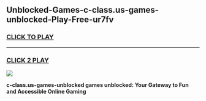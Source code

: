 
## Unblocked-Games-c-class.us-games-unblocked-Play-Free-ur7fv
<h3>
<a href="https://premium76.site?title=c-class.us-games-unblocked&ref=22A">CLICK TO PLAY</a></h3>
<hr>

<h3>
<a href="https://premium76.site?title=c-class.us-games-unblocked&ref=22A">CLICK 2 PLAY</a>
  
</h3>

<a href="https://premium76.site?title=c-class.us-games-unblocked&ref=22A"><img src="https://clearcache.store/games.png"></a>


**c-class.us-games-unblocked games unblocked: Your Gateway to Fun and Accessible Online Gaming**
